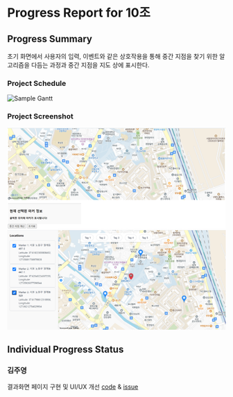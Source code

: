 # Progress Report for 10조

## Progress Summary 
초기 화면에서 사용자의 입력, 이벤트와 같은 상호작용을 통해 중간 지점을 찾기 위한 알고리즘을 다듬는 과정과 중간 지점을 지도 상에 표시한다.

### Project Schedule
![Sample Gantt](/imgs/sample-gantt.png)

### Project Screenshot

![screenshot1](/images/screenshot1.png)
![screenshot2](/images/screenshot2.png)



## Individual Progress Status

### 김주영
결과화면 페이지 구현 및 UI/UX 개선 [code](https://github.com/cssrex/kw-2024-group10/commit/0dae3a695f6e918124bff895048788572d0c6683)             & [issue](https://github.com/cssrex/kw-2024-group10/issues/10)
